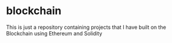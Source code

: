 # blockchain
This is just a repository containing projects that I have built on the Blockchain using Ethereum and Solidity
